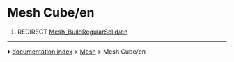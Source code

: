 # Mesh Cube/en
1.  REDIRECT [Mesh_BuildRegularSolid/en](Mesh_BuildRegularSolid/en.md)



---
⏵ [documentation index](../README.md) > [Mesh](Mesh_Workbench.md) > Mesh Cube/en
